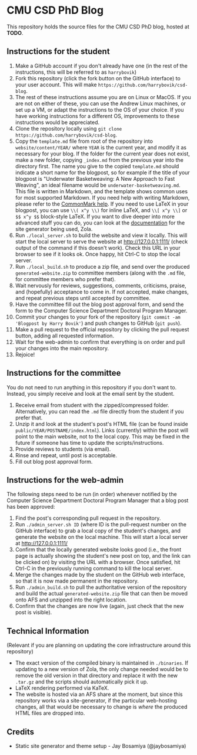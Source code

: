 # CMU CSD PhD Blog

This repository holds the source files for the CMU CSD PhD blog,
hosted at **TODO**.

## Instructions for the student

1. Make a GitHub account if you don't already have one (in the rest of
   the instructions, this will be referred to as `harrybovik`)
2. Fork this repository (click the fork button on the GitHub
   interface) to your user account. This will make
   `https://github.com/harrybovik/csd-blog`.
3. The rest of these instructions assume you are on Linux or MacOS. If
   you are not on either of these, you can use the Andrew Linux
   machines, or set up a VM, or adapt the instructions to the OS of
   your choice. If you have working instructions for a different OS,
   improvements to these instructions would be appreciated.
4. Clone the repository locally using `git clone
   https://github.com/harrybovik/csd-blog`.
5. Copy the `template.md` file from root of the repository into
   `website/content/YEAR/` where `YEAR` is the current year, and
   modify it as necessary for your blog. If the folder for the current
   year does not exist, make a new folder, copying `_index.md` from
   the previous year into the directory first. The name you give to
   the copied `template.md` should indicate a short name for the
   blogpost, so for example if the title of your blogpost is
   "Underwater Basketweaving: A New Approach to Fast Weaving", an
   ideal filename would be `underwater-basketweaving.md`. This file is
   written in Markdown, and the template shows common uses for most
   supported Markdown. If you need help with writing Markdown, please
   refer to the [CommonMark help](https://commonmark.org/help/). If
   you need to use LaTeX in your blogpost, you can use `\\( x^y \\)`
   for inline LaTeX, and `\\[ x^y \\]` or `$$ x^y $$` block-style
   LaTeX. If you want to dive deeper into more advanced stuff you can
   do, you can look at the
   [documentation](https://www.getzola.org/documentation/) for the
   site generator being used, Zola.
6. Run `./local_server.sh` to build the website and view it
   locally. This will start the local server to serve the website at
   http://127.0.0.1:1111/ (check output of the command if this doesn't
   work). Check this URL in your browser to see if it looks ok. Once
   happy, hit Ctrl-C to stop the local server.
7. Run `./local_build.sh` to produce a zip file, and send over the
   produced `generated-website.zip` to committee members (along with
   the `.md` file, for committee members who prefer that).
8. Wait nervously for reviews, suggestions, comments, criticisms,
   praise, and (hopefully) acceptance to come in. If not accepted,
   make changes, and repeat previous steps until accepted by
   committee.
9. Have the committee fill out the blog post approval form,
   and send the form to the Computer Science Department Doctoral
   Program Manager.
10. Commit your changes to your fork of the repository (`git commit -am
   'Blogpost by Harry Bovik'`) and push changes to GitHub (`git
   push`).
11. Make a pull request to the official repository by clicking the
    pull request button, adding all requested information.
12. Wait for the web-admin to confirm that everything is on order and
    pull your changes into the main repository.
13. Rejoice!

## Instructions for the committee

You do not need to run anything in this repository if you don't want
to. Instead, you simply receive and look at the email sent by the
student.

1. Receive email from student with the zipped/compressed
   folder. Alternatively, you can read the `.md` file directly from
   the student if you prefer that.
2. Unzip it and look at the student's post's HTML file (can be found
   inside `public/YEAR/POSTNAME/index.html`). Links (currently) within
   the post will point to the main website, not to the local
   copy. This may be fixed in the future if someone has time to update
   the scripts/instructions.
3. Provide reviews to students (via email).
4. Rinse and repeat, until post is acceptable.
5. Fill out blog post approval form.

## Instructions for the web-admin

The following steps need to be run (in order) whenever notified by
the Computer Science Department Doctoral Program Manager that a
blog post has been approved:

1. Find the post's corresponding pull request in the repository.
2. Run `./admin_server.sh ID` (where ID is the pull-request number on
   the GitHub interface) to grab a local copy of the student's
   changes, and generate the website on the local machine. This will
   start a local server at http://127.0.0.1:1111/
3. Confirm that the locally generated website looks good (i.e., the
   front page is actually showing the student's new post on top, and
   the link can be clicked on) by visiting the URL with a
   browser. Once satisfied, hit Ctrl-C in the previously running
   command to kill the local server.
4. Merge the changes made by the student on the GitHub web interface,
   so that it is now made permanent in the repository.
5. Run `./admin_build.sh` to pull the authoritative version of the
   repository and build the actual `generated-website.zip` file that
   can then be moved onto AFS and unzipped into the right location.
6. Confirm that the changes are now live (again, just check that the
   new post is visible).

## Technical Information

(Relevant if you are planning on updating the core infrastructure
 around this repository)

+ The exact version of the compiled binary is maintained in
  `./binaries`. If updating to a new version of Zola, the only change
  needed would be to remove the old version in that directory and
  replace it with the new `.tar.gz` and the scripts should
  automatically pick it up.
+ LaTeX rendering performed via KaTeX.
+ The website is hosted via an AFS share at the moment, but since this
  repository works via a site-generator, if the particular web-hosting
  changes, all that would be necessary to change is _where_ the
  produced HTML files are dropped into.

## Credits

- Static site generator and theme setup - Jay Bosamiya (@jaybosamiya)
